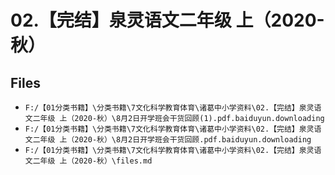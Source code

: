 # 02.【完结】泉灵语文二年级 上（2020-秋）

## Files

- `F:/【01分类书籍】\分类书籍\7文化科学教育体育\诸葛中小学资料\02.【完结】泉灵语文二年级 上（2020-秋）\8月2日开学班会干货回顾(1).pdf.baiduyun.downloading`
- `F:/【01分类书籍】\分类书籍\7文化科学教育体育\诸葛中小学资料\02.【完结】泉灵语文二年级 上（2020-秋）\8月2日开学班会干货回顾.pdf.baiduyun.downloading`
- `F:/【01分类书籍】\分类书籍\7文化科学教育体育\诸葛中小学资料\02.【完结】泉灵语文二年级 上（2020-秋）\files.md`
